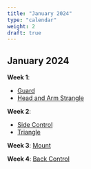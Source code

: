 ```yaml
---
title: "January 2024"
type: "calendar"
weight: 2
draft: true
---
```


## January 2024
**Week 1**: 
* [Guard](/games/guard_games)
* [Head and Arm Strangle](/games/submissions/head_and_arm_strangle)

**Week 2**: 
* [Side Control](/games/side_control) 
* [Triangle](/games/submissions/triangle)

**Week 3**: 
[Mount](/games/mount)


**Week 4**: 
[Back Control](/games/back)